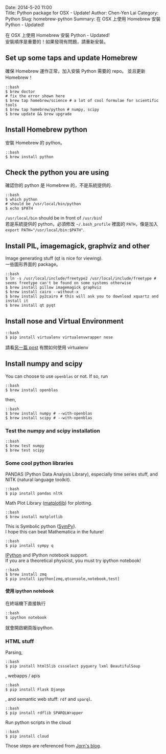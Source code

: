 Date: 2014-5-20 11:00  
Title: Python package for OSX - Update!
Author: Chen-Yen Lai
Category: Python
Slug: homebrew-python
Summary: 在 OSX 上使用 Homebrew 安裝 Python - Updated!

在 OSX 上使用 Homebrew 安裝 Python - Updated!  
安裝順序是重要的！如果發現有問題，請重新安裝。

## Set up some taps and update Homebrew

確保 Homebrew 運作正常，加入安裝 Python 需要的 repo。 並且更新 Homebrew！

    ::bash
    $ brew doctor
    # fix the error shown here
    $ brew tap homebrew/science # a lot of cool formulae for scientific tools
    $ brew tap homebrew/python # numpy, scipy
    $ brew update && brew upgrade

## Install Homebrew python

安裝 Homebrew 的 python。

    ::bash
    $ brew install python
    
## Check the python you are using

確認你的 python 是 Homebrew 的，不是系統提供的.

    ::bash
    $ which python
    # should be /usr/local/bin/python
    $ echo $PATH
    
`/usr/local/bin` should be in front of `/usr/bin`!  
若是系統提供的 python，必須修改 `~/.bash_profile` 裡面的 `PATH`，像是加入`export PATH="/usr/local/bin:$PATH"`.

## Install PIL, imagemagick, graphviz and other

Image generating stuff (qt is nice for viewing).  
一些圖形界面的 package。

    ::bash
    $ ln -s /usr/local/include/freetype2 /usr/local/include/freetype # seems freetype can't be found on some systems otherwise
    $ brew install pillow imagemagick graphviz
    $ brew install cairo --without-x
    $ brew install py2cairo # this will ask you to download xquartz and install it
    $ brew install qt pyqt

## Install nose and Virtual Environment

    ::bash
    $ pip install virtualenv virtualenvwrapper nose

請看[另一篇 post](|filename|./2014-05-21-python-virtualenv.md) 有關如何使用 virtualenv

## Install numpy and scipy

You can choose to use `openblas` or not. If so, run

    ::bash
    $ brew install openblas

then,

    ::bash
    $ brew install numpy # --with-openblas
    $ brew install scipy # --with-openblas

### Test the numpy and scipy installation

    ::bash
    $ brew test numpy
    $ brew test scipy

### Some cool python libraries

PANDAS (Python Data Analysis Library), especially time series stuff, and NITK (natural language toolkit).

    ::bash
    $ pip install pandas nltk
    
Math Plot Library ([matplotlib](http://matplotlib.org)) for plotting.

    ::bash
    $ brew install matplotlib

This is Symbolic python ([SymPy](http://sympy.org/en/index.html)).  
I hope this can beat Mathematica in the future!

    ::bash
    $ pip install sympy q

[IPython](http://ipython.org) and IPython notebook support.  
If you are a theoretical physicist, you must try ipython notebook!

    ::bash
    $ brew install zmq
    $ pip install ipython[zmq,qtconsole,notebook,test]
    
#### 使用 ipython notebook

在終端機下直接執行

    ::bash
    $ ipython notebook

就會開啟網頁版ipython.
    
### HTML stuff

Parsing,

    ::bash
    $ pip install html5lib cssselect pyquery lxml BeautifulSoup

, webapps / apis

    ::bash
    $ pip install Flask Django

, and semantic web stuff: `rdf` and `sparql`.

    ::bash
    $ pip install rdflib SPARQLWrapper
    
Run python scripts in the cloud

    ::bash
    $ pip install cloud
    

Those steps are referenced from [Jorn's blog](http://joernhees.de/blog/2014/02/25/scientific-python-on-mac-os-x-10-9-with-homebrew/).